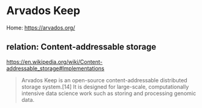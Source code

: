 # Arvados Keep
Home: https://arvados.org/

## relation: Content-addressable storage
https://en.wikipedia.org/wiki/Content-addressable_storage#Implementations
>Arvados Keep is an open-source content-addressable distributed storage system.[14] It is designed for large-scale, computationally intensive data science work such as storing and processing genomic data.
